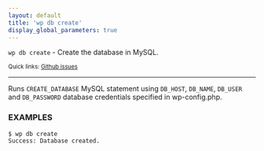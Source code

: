 ```yaml
---
layout: default
title: 'wp db create'
display_global_parameters: true
---
```


`wp db create` - Create the database in MySQL.

<small>Quick links: <a href="https://github.com/wp-cli/wp-cli/issues?q=is%3Aopen+label%3Acommand%3Adb-create+sort%3Aupdated-desc">Github issues</a></small>

<hr />

Runs `CREATE_DATABASE` MySQL statement using `DB_HOST`, `DB_NAME`,
`DB_USER` and `DB_PASSWORD` database credentials specified in
wp-config.php.

### EXAMPLES

    $ wp db create
    Success: Database created.



